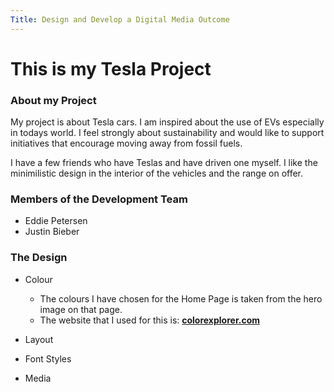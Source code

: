 ```yaml
---
Title: Design and Develop a Digital Media Outcome
---
```





# This is my Tesla Project

### About my Project
My project is about Tesla cars.  I am inspired about the use of EVs especially in todays world.  I feel strongly about sustainability and would like to support initiatives that encourage moving away from fossil fuels.

I have a few friends who have Teslas and have driven one myself.  I like the minimilistic design in the interior of the vehicles and the range on offer.

### Members of the Development Team
- Eddie Petersen
- Justin Bieber

### The Design
* Colour
  * The colours I have chosen for the Home Page is taken from the hero image on that page.
  * The website that I used for this is: [**colorexplorer.com**](http://www.colorexplorer.com/imageimport.aspx)
    
* Layout
* Font Styles
* Media

